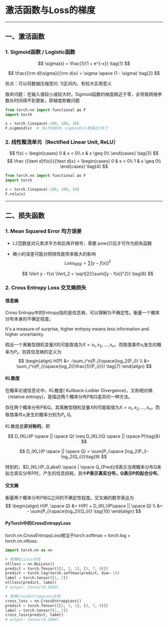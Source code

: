 # 激活函数与Loss的梯度

------

## 一、激活函数

### 1. Sigmoid函数 / Logistic函数

$$
\sigma(x) = \frac{1}{1 + e^{-x}}
   \tag{1}
$$

$$
\frac{{\rm d}\sigma}{{\rm d}x} = \sigma \space (1 - \sigma)
   \tag{2}
$$


   优点：可以将数据压缩至[0, 1)区间内，有较大实用意义

   致命问题：在输入值较小或较大时，Sigmoid函数的梯度趋近于零，会导致网络参数长时间得不到更新，即梯度弥散问题

   ```python
   from torch.nn import functional as F
   import torch
   
   x = torch.linspace(-100, 100, 10)
   F.sigmoid(x)  # 当x为100时，sigmoid(x)就接近于0了
   ```

### 2. 线性整流单元（Rectified Linear Unit, ReLU）

$$
   f(x) = 
   \begin{cases}
   0 & x < 0\\
   x & x \geq 0\\
   \end{cases}
   \tag{3}
$$
$$
   \frac {{\text d}f(x)}{{\text d}x} = 
   \begin{cases}
   0 & x < 0\\
   1 & x \geq 0\\
   \end{cases}
   \tag{4}
$$

   ```python
   from torch.nn import functional as F
   import torch
   
   x = torch.linspace(-100, 100, 10)
   F.relu(x)
   ```

------

## 二、损失函数

### 1. Mean Squared Error 均方误差

- L2范数是对元素求平方和后再开根号，需要.pow(2)后才可作为损失函数
- 微小的误差可能对网络性能带来极大的影响
  $$
  Loss_{MSE} = \sum{[{y - f(x)]^2}}
  \tag{5}
  $$

  $$
  \Vert y - f(x) \Vert_2 = \sqrt[2]{\sum{[y - f(x)]^2}}
  \tag{6}
  $$

### 2. Cross Entropy Loss 交叉熵损失

#### 信息熵

Cross Entropy中的Entropy指的是信息熵，可以理解为不确定性。衡量一个概率分布本身的不确定程度。

It's a measure of surprise, higher entrpoy means less information and higher uncertainty.

假设一个离散型随机变量$X$的可能取值为$X=x_1,x_2,...,x_n$，而取值事件$x_i$发生的概率为$P_i$，则其信息熵的定义为
$$
\begin{align}
H(P) &= -\sum_i^n{P_i}\space{log_2(P_i)} \\
&= \sum_i^n{P_i}\space{log_2({\frac{1}{P_i}}}) \tag{7}
\end{align}
$$
#### KL散度

在概率论或信息论中，KL散度( Kullback–Leibler Divergence)，又称相对熵（relative entropy)，是描述两个概率分布P和Q差异的一种方法。

存在两个概率分布P和Q，其离散型随机变量$X$的可能取值为$X=x_1,x_2,...,x_n$，而取值事件$x_i$发生的概率分别为$P_i,Q_i$.

KL散度是**非对称的**，即

$$
D_{KL}(P \space || \space Q) \neq D_{KL}(Q \space || \space P)\tag{8}
$$

$$
D_{KL}(P \space || \space Q) = \sum{P_i\space [log_2(P_i)-log_2(Q_i)]}\tag{9}
$$

特别的，$D_{KL}(P_{Label} \space | \space Q_{Pred})$表示当用概率分布Q来拟合真实分布P时，产生的信息损耗，其中**P表示真实分布，Q表示P的拟合分布**。

#### 交叉熵

衡量两个概率分布P和Q之间的不确定性程度。交叉熵的数学表达为
$$
\begin{align}
H(P, \space Q) &= H(P) + D_{KL}(P\space || \space Q) \\
&= - \sum{P_i}\space{log_2({Q_i})} \tag{10}
\end{align}
$$

#### PyTorch中的CrossEntropyLoss

torch.nn.CrossEntropyLoss相当于torch.softmax + torch.log + torch.nn.nllloss.

```python
import torch.nn as nn

# 使用NLLLoss实现
nllloss = nn.NLLLoss()
predict = torch.Tensor([[2, 3, 1], [3, 7, 9]])
predict = torch.log(torch.softmax(predict, dim=-1))
label = torch.tensor([1, 2])
nllloss(predict, label)
# output: tensor(0.2684)

# 使用CrossEntropyLoss实现
cross_loss = nn.CrossEntropyLoss()
predict = torch.Tensor([[2, 3, 1], [3, 7, 9]])
label = torch.tensor([1, 2])
cross_loss(predict, label)
# output: tensor(0.2684)
```
